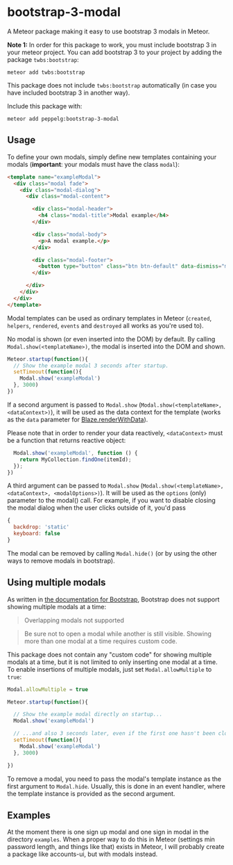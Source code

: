 bootstrap-3-modal
=================
A Meteor package making it easy to use bootstrap 3 modals in Meteor.

**Note 1:** In order for this package to work, you must include bootstrap 3 in
your meteor project. You can add bootstrap 3 to your project by adding the
package `twbs:bootstrap`:

```
meteor add twbs:bootstrap
```

This package does not include `twbs:bootstrap` automatically (in case you
have included bootstrap 3 in another way).

Include this package with:

```
meteor add peppelg:bootstrap-3-modal
```

Usage
-----
To define your own modals, simply define new templates containing your modals
(**important**: your modals must have the class `modal`):

```html
<template name="exampleModal">
  <div class="modal fade">
    <div class="modal-dialog">
      <div class="modal-content">

        <div class="modal-header">
          <h4 class="modal-title">Modal example</h4>
        </div>

        <div class="modal-body">
          <p>A modal example.</p>
        </div>

        <div class="modal-footer">
          <button type="button" class="btn btn-default" data-dismiss="modal">Close</button>
        </div>

      </div>
    </div>
  </div>
</template>
```

Modal templates can be used as ordinary templates in Meteor (`created`,
`helpers`, `rendered`, `events` and `destroyed` all works as you're used to).

No modal is shown (or even inserted into the DOM) by default. By calling
`Modal.show(<templateName>)`, the modal is inserted into the DOM and shown.

```javascript
Meteor.startup(function(){
  // Show the example modal 3 seconds after startup.
  setTimeout(function(){
    Modal.show('exampleModal')
  }, 3000)
})
```

If a second argument is passed to `Modal.show`
(`Modal.show(<templateName>, <dataContext>)`), it will be used as the data
context for the template (works as the `data` parameter for
[Blaze.renderWithData](http://docs.meteor.com/#/full/blaze_renderwithdata)).

Please note that in order to render your data reactively, `<dataContext>` must be a function that returns reactive object:
```javascript
  Modal.show('exampleModal', function () {
    return MyCollection.findOne(itemId);
  });
})
```

A third argument can be passed to `Modal.show`
(`Modal.show(<templateName>, <dataContext>, <modalOptions>)`). It will be used as the `options`
(only) parameter to the modal() call. For example, if you want to disable closing the modal
dialog when the user clicks outside of it, you'd pass

```javascript
{
  backdrop: 'static'
  keyboard: false
}
```

The modal can be removed by calling `Modal.hide()` (or by using the other ways
to remove modals in bootstrap).

Using multiple modals
---------------------
As written in [the documentation for Bootstrap](http://getbootstrap.com/javascript/#modals),
Bootstrap does not support showing multiple modals at a time:

> Overlapping modals not supported

> Be sure not to open a modal while another is still visible. Showing more than one modal at a time requires custom code.

This package does not contain any "custom code" for showing multiple modals at
a time, but it is not limited to only inserting one modal at a time. To enable
insertions of multiple modals, just set `Modal.allowMultiple` to `true`:

```javascript
Modal.allowMultiple = true

Meteor.startup(function(){

  // Show the example modal directly on startup...
  Modal.show('exampleModal')

  // ...and also 3 seconds later, even if the first one hasn't been closed.
  setTimeout(function(){
    Modal.show('exampleModal')
  }, 3000)

})
```

To remove a modal, you need to pass the modal's template instance as
the first argument to `Modal.hide`. Usually, this is done in an event handler,
where the template instance is provided as the second argument.

Examples
--------
At the moment there is one sign up modal and one sign in modal in the directory
`examples`. When a proper way to do this in Meteor (settings min password
length, and things like that) exists in Meteor, I will probably create a
package like accounts-ui, but with modals instead.
